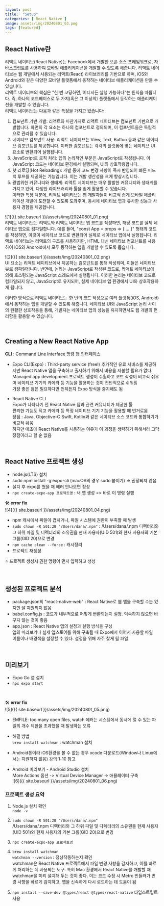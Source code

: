 ```yaml
---  
layout: post  
title:  "Setup"  
categories: [ React Native ]  
image: assets/img/20240801_03.png  
tags: [featured]  
---  
```

  
## React Native란  
  
리액트 네이티브(React Native)는 Facebook에서 개발한 오픈 소스 프레임워크로, 자바스크립트를 사용하여 모바일 애플리케이션을 개발할 수 있도록 해줍니다. 리액트 네이티브는 웹 개발에서 사용되는 리액트(React) 라이브러리를 기반으로 하며, iOS와 Android와 같은 다양한 모바일 플랫폼에서 동작하는 네이티브 애플리케이션을 만들 수 있습니다.  
리액트 네이티브의 핵심은 "한 번 코딩하면, 어디서든 실행 가능하다"는 원칙을 따릅니다. 즉, 하나의 코드베이스로 두 가지(혹은 그 이상의) 플랫폼에서 동작하는 애플리케이션을 개발할 수 있습니다.  
리액트 네이티브는 다음과 같은 특징을 가지고 있습니다:  
1. 컴포넌트 기반 개발: 리액트와 마찬가지로 리액트 네이티브는 컴포넌트 기반으로 개발합니다. 화면의 각 요소는 하나의 컴포넌트로 정의되며, 이 컴포넌트들은 독립적으로 관리될 수 있습니다.  
2. 네이티브 컴포넌트 사용: 리액트 네이티브는 View, Text, Button 등과 같은 네이티브 컴포넌트를 제공합니다. 이러한 컴포넌트는 각각의 플랫폼에 맞는 네이티브 UI 요소로 변환되어 실행됩니다.  
3. JavaScript로 로직 처리: 앱의 논리적인 부분은 JavaScript로 작성됩니다. 이 JavaScript 코드는 네이티브 환경에서 실행되며, UI와 상호작용합니다.  
4. 핫 리로딩(Hot Reloading): 개발 중에 코드 변경 사항이 즉시 반영되어 빠른 피드백 루프를 제공하는 기능입니다. 이는 개발 생산성을 크게 향상시킵니다.  
5. 광범위한 커뮤니티와 생태계: 리액트 네이티브는 매우 활발한 커뮤니티와 생태계를 가지고 있어, 다양한 라이브러리와 툴을 쉽게 활용할 수 있습니다.  
이러한 특징 덕분에, 리액트 네이티브는 웹 개발자들이 비교적 쉽게 모바일 애플리케이션 개발에 도전할 수 있도록 도와주며, 동시에 네이티브 앱과 유사한 성능과 사용자 경험을 제공합니다.  
   
![1]({{ site.baseurl }}/assets/img/20240801_01.png)  
리액트 네이티브는 리액트와 리액트 네이티브 앱 코드를 작성하면, 해당 코드를 실제 네이티브 앱으로 컴파일합니다. 예를 들어, "const App = props => { ... }" 형태의 코드를 작성하면, 이것이 네이티브 코드로 변환되어 실제로 네이티브 앱에서 실행됩니다. 리액트 네이티브는 리액트의 구조를 사용하지만, HTML 대신 네이티브 컴포넌트를 사용하여 iOS와 Android에서 모두 동작하는 앱을 개발할 수 있도록 돕습니다.  
  
![2]({{ site.baseurl }}/assets/img/20240801_02.png)  
UI 요소는 리액트 네이티브에서 제공하는 컴포넌트를 통해 작성되며, 이들은 네이티브 뷰로 컴파일됩니다. 반면에, 논리는 JavaScript로 작성된 코드로, 리액트 네이티브에 의해 호스팅되는 JavaScript 스레드에서 실행됩니다. 이러한 논리는 네이티브 코드로 컴파일되지 않고, JavaScript로 유지되어, 실제 네이티브 앱 환경에서 UI와 상호작용하게 됩니다.  
  
이러한 방식으로 리액트 네이티브는 한 번의 코드 작성으로 여러 플랫폼(iOS, Android)에서 동작하는 앱을 개발할 수 있도록 해줍니다. 네이티브 UI와 JavaScript 논리 사이의 원활한 상호작용을 통해, 개발자는 네이티브 앱의 성능을 유지하면서도 웹 개발의 편리함을 활용할 수 있습니다.  

<br>
  
## Creating a New React Native App  
**CLI** : Command Line Interface 명령 행 인터페이스  
- Expo CLI(Expo)  : Third-party service (free!) 추가적인 유료 서비스를 제공하지만 React Native 앱을 구축하고 출시하기 위해서 비용을 지불할 필요가 없다.  
Managed app development 프로젝트 생성이 수월하고 코드 작성이 비교적 쉬우며 네이티브 기기의 카메라 등 기능을 활용하는 것이 전반적으로 쉬워짐  
가장 좋은 점은 필요하다면 언제든지 Expo 방식을 중지해도 됨  
  
  
- React Native CLI   
Expo가 나타나기 전 React Native 팀과 관련 커뮤니티가 제공한 툴  
편리한 기능도 적고 카메라 등 특정 네이티브 기기 기능을 활용할 때 번거로움  
장점 : Java, Objective-C Swift, Kotlin과 같은 네이티브 소스 코드와 통합하기가 비교적 쉬움  
하지만 애초에 React Native를 사용하는 이유가 이 과정을 생략하기 위해서라 그닥 장점이라고 할 순 없음  

<br>
  
## React Native 프로젝트 생성  
- node.js(LTS) 설치  
- sudo npm install -g expo-cli (macOS의 경우 sudo 붙이기) => 권장되지 않음
- 설치 후 expo를 쳤을 때 에러 안나오면 정상  
- `npx create-expo-app 프로젝트명` : 새 앱 생성 => 바로 이 명령 실행
  
🛠️ **error fix**  
![4]({{ site.baseurl }}/assets/img/20240801_04.png)  
- npm 캐시에서 파일이 겹치거나, 파일 시스템에 권한이 부족할 때 발생  
- `sudo chown -R 501:20 "/Users/dana/.npm"` : /Users/dana/.npm 디렉터리와 그 하위 파일 및 디렉터리의 소유권을 현재 사용자(UID 501)와 현재 사용자의 기본 그룹(GID 20)으로 변경  
- `npm cache clean --force` : 캐시정리   
- 프로젝트 재생성  
  
⭐️ 프로젝트 생성시 권한 명령어 먼저 입력하고 생성  
  
<br>
  
## 생성된 프로젝트 분석  
- package.json의 "react-native-web" : React Native로 웹 앱을 구축할 수는 있지만 잘 지원되지 않음  
- babel.config.js : 코드가 내부적으로 어떻게 변환되는지 설정. 익숙하지 않으면 바꾸지 않는 것이 좋음  
- app.json : React Native 앱의 설정과 실행 방식을 구성  
앱의 미리보기나 실제 앱스토어를 위해 구축될 때 Expo에서 이어서 사용할 파일  
이름이나 배경색을 설정할 수 있다. 설정을 위해 자주 찾게 될 파일  

<br>
  
## 미리보기   
- Expo Go 앱 설치  
- `npx expo start`  

<br>
  
🛠️ **error fix**  
![5]({{ site.baseurl }}/assets/img/20240801_05.png)  
- EMFILE: too many open files, watch 에러는 시스템에서 동시에 열 수 있는 파일의 개수 제한을 초과했을 때 발생하는 오류  
- 해결 방법   
`brew install watchman` : watchman 설치   
  
- Android폰이라 iOS환경을 볼 수 없는 경우 xcode 다운로드(Window나 Linux에서는 지원하지 않음) 강의 1-10 참고  
- Android 미리보기 - Android Studio 설치  
More Actions 옵션 -> Virtual Device Manager -> 애뮬레이터 구축  
![6]({{ site.baseurl }}/assets/img/20240801_06.png)  


### 프로젝트 생성 요약   

1. Node.js 설치 확인  
`node -v `  

2. `sudo chown -R 501:20 "/Users/dana/.npm"`  
/Users/dana/.npm 디렉터리와 그 하위 파일 및 디렉터리의 소유권을 현재 사용자(UID 501)와 현재 사용자의 기본 그룹(GID 20)으로 변경    

3. `npx create-expo-app 프로젝트명`  

4. `brew install watchman`  
`watchman --version` : 정상작동하는지 확인  
watchman은 React Native 프로젝트에서 파일 변경 사항을 감지하고, 이를 빠르게 처리하는 데 사용되는 도구. 특히 Mac 환경에서 React Native를 개발할 때 watchman을 미리 설치해 두는 것이 좋다. 이는 코드 수정 시 Metro 번들러가 변경 사항을 빠르게 감지하고, 앱을 신속하게 다시 로드하는 데 도움이 됨  
    
5. `npm install --save-dev @types/react @types/react-native` 타입스트립트 사용  